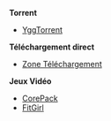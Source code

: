 __**Torrent**__
- [YggTorrent](https://ww2.yggtorrent.is/)

__**Téléchargement direct**__
- [Zone Téléchargement](https://1ww.zone-telechargement1.com/)

__**Jeux Vidéo**__
- [CorePack](http://corepacks.com/)
- [FitGirl](http://fitgirl-repacks.site/)
